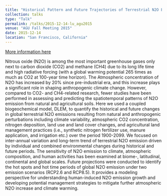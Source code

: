 ```yaml
---
title: "Historical Pattern and Future Trajectories of Terrestrial N2O Emission driven by Multi-factor Global Changes"
collection: talks
type: "Talk"
permalink: /talks/2015-12-14-lu_agu2015
venue: "AGU Fall Meeting 2015"
date: 2015-12-14
location: "San Francisco, California"
---
```


[More information here](https://agu.confex.com/agu/fm15/meetingapp.cgi/Paper/85936)

Nitrous oxide (N2O) is among the most important greenhouse gases only next to carbon dioxide (CO2) and methane (CH4) due to its long life time and high radiative forcing (with a global warming potential 265 times as much as CO2 at 100-year time horizon). The Atmospheric concentration of N2O has increased by 20% since pre-industrial era, and this increase plays a significant role in shaping anthropogenic climate change. However, compared to CO2- and CH4-related research, fewer studies have been performed in assessing and predicting the spatiotemporal patterns of N2O emission from natural and agricultural soils. Here we used a coupled biogeochemical model, DLEM, to quantify the historical and future changes in global terrestrial N2O emissions resulting from natural and anthropogenic perturbations including climate variability, atmospheric CO2 concentration, nitrogen deposition, land use and land cover changes, and agricultural land management practices (i.e., synthetic nitrogen fertilizer use, manure application, and irrigation etc.) over the period 1900-2099. We focused on inter-annual variation and long-term trend of terrestrial N2O emission driven by individual and combined environmental changes during historical and future periods. The sensitivity of N2O emission to climate, atmospheric composition, and human activities has been examined at biome-, latitudinal, continental and global scales. Future projections were conducted to identify the hot spots and hot time periods of global N2O emission under two emission scenarios (RCP2.6 and RCP8.5). It provides a modeling perspective for understanding human-induced N2O emission growth and developing potential management strategies to mitigate further atmospheric N2O increase and climate warming.
